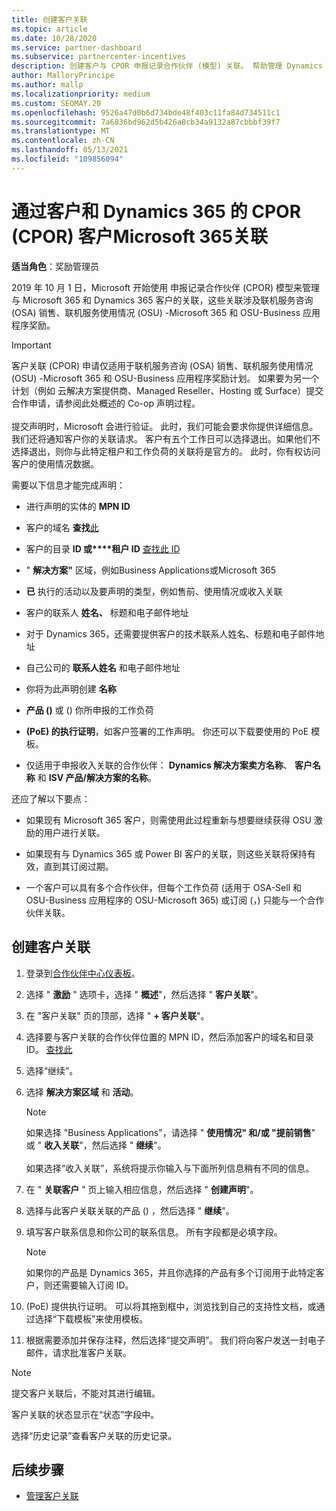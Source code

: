 ```yaml
---
title: 创建客户关联
ms.topic: article
ms.date: 10/28/2020
ms.service: partner-dashboard
ms.subservice: partnercenter-incentives
description: 创建客户与 CPOR 申报记录合作伙伴 (模型) 关联。 帮助管理 Dynamics 365 Microsoft 365 &的销售、使用情况和奖励。
author: MalloryPrincipe
ms.author: mallp
ms.localizationpriority: medium
ms.custom: SEOMAY.20
ms.openlocfilehash: 9526a47d0b6d734bde48f403c11fa84d734511c1
ms.sourcegitcommit: 7a6836bd962d5b426a8cb34a9132a87cbbbf39f7
ms.translationtype: MT
ms.contentlocale: zh-CN
ms.lasthandoff: 05/13/2021
ms.locfileid: "109856094"
---
```

# <a name="customer-associations-via-the-claimed-partner-of-record-cpor-model-for-microsoft-365-and-dynamics-365"></a>通过客户和 Dynamics 365 的 CPOR (CPOR) 客户Microsoft 365关联


**适当角色**：奖励管理员

2019 年 10 月 1 日，Microsoft 开始使用 申报记录合作伙伴 (CPOR) 模型来管理与 Microsoft 365 和 Dynamics 365 客户的关联，这些关联涉及联机服务咨询 (OSA) 销售、联机服务使用情况 (OSU) -Microsoft 365 和 OSU-Business 应用程序奖励。

>[!Important]
> 客户关联 (CPOR) 申请仅适用于联机服务咨询 (OSA) 销售、联机服务使用情况 (OSU) -Microsoft 365 和 OSU-Business 应用程序奖励计划。 如果要为另一个计划（例如 云解决方案提供商、Managed Reseller、Hosting 或 Surface）提交合作申请，请参阅此处概述的 Co-op 声明过程。 <br><br>提交声明时，Microsoft 会进行验证。 此时，我们可能会要求你提供详细信息。 我们还将通知客户你的关联请求。 客户有五个工作日可以选择退出。如果他们不选择退出，则你与此特定租户和工作负荷的关联将是官方的。 此时，你有权访问客户的使用情况数据。 

需要以下信息才能完成声明：

- 进行声明的实体的 **MPN ID**

- 客户的域名 **查找**[此](find-ids-and-domain-names.md)

- 客户的目录 **ID 或****租户 ID** [查找此 ID](find-ids-and-domain-names.md)

- " **解决方案"** 区域，例如Business Applications或Microsoft 365

- **已** 执行的活动以及要声明的类型，例如售前、使用情况或收入关联

- 客户的联系人 **姓名、** 标题和电子邮件地址

- 对于 Dynamics 365，还需要提供客户的技术联系人姓名、标题和电子邮件地址

- 自己公司的 **联系人姓名** 和电子邮件地址

- 你将为此声明创建 **名称**

- **产品 ()** 或 () 你所申报的工作负荷

- **(PoE) 的执行证明**，如客户签署的工作声明。 你还可以下载要使用的 PoE 模板。

- 仅适用于申报收入关联的合作伙伴： **Dynamics 解决方案卖方名称**、 **客户名称** 和 **ISV 产品/解决方案的名称**。 

还应了解以下要点：

- 如果现有 Microsoft 365 客户，则需使用此过程重新与想要继续获得 OSU 激励的用户进行关联。

- 如果现有与 Dynamics 365 或 Power BI 客户的关联，则这些关联将保持有效，直到其订阅过期。

- 一个客户可以具有多个合作伙伴，但每个工作负荷 (适用于 OSA-Sell 和 OSU-Business 应用程序的 OSU-Microsoft 365) 或订阅 (，) 只能与一个合作伙伴关联。

## <a name="create-a-customer-association"></a>创建客户关联

1. 登录到[合作伙伴中心仪表板](https://partner.microsoft.com/dashboard/)。

2. 选择 " **激励** " 选项卡，选择 " **概述**"，然后选择 " **客户关联**"。

3. 在 "客户关联" 页的顶部，选择 " **+ 客户关联**"。

4. 选择要与客户关联的合作伙伴位置的 MPN ID，然后添加客户的域名和目录 ID。 [查找此](find-ids-and-domain-names.md)

5. 选择“继续”。

6. 选择 **解决方案区域** 和 **活动**。 

   >[!Note]
   >
   >如果选择 "Business Applications"，请选择 " **使用情况" 和/或 "提前销售**" 或 " **收入关联**"，然后选择 " **继续**"。 
   <br><br>如果选择“收入关联”，系统将提示你输入与下面所列信息稍有不同的信息。

7. 在 " **关联客户** " 页上输入相应信息，然后选择 " **创建声明**"。

8. 选择与此客户关联关联的产品 () ，然后选择 " **继续**"。

9. 填写客户联系信息和你公司的联系信息。 所有字段都是必填字段。 

   >[!NOTE]
   >如果你的产品是 Dynamics 365，并且你选择的产品有多个订阅用于此特定客户，则还需要输入订阅 ID。

10.  (PoE) 提供执行证明。 可以将其拖到框中，浏览找到自己的支持性文档，或通过选择“下载模板”来使用模板。 

11. 根据需要添加并保存注释，然后选择“提交声明”。 我们将向客户发送一封电子邮件，请求批准客户关联。

   >[!NOTE]
   >提交客户关联后，不能对其进行编辑。

客户关联的状态显示在“状态”字段中。

选择“历史记录”查看客户关联的历史记录。

## <a name="next-steps"></a>后续步骤

- [管理客户关联](incentives-manage-customer-associations.md)